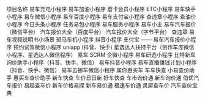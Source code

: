 项目名称
易车充电小程序
易车加油小程序
蘑卡会员小程序
ETC小程序
易车快手小程序
易车微信小程序
易车百度小程序
易车支付宝小程序
查违章小程序
查油价小程序
今日头条小程序
任务易包小程序
易车服务小程序
易车小主
易车汽车报价（微信平台）
汽车报价大全（百度平台）
汽车报价大全（字节平台）
查违章
易车视频说明书小场景
斑马车机小程序
抖音小程序
支付宝 —— 易车汽车报价小程序
预约试驾微信小程序
uniapp (抖音、快手)
星选达人扶持平台（创作车库微信小程序、星选达人微信程序）
易车 SCRM 企微小程序
易车研选小程序
比特新车询价助手小程序（抖音、快手、微信）
易车抖音小程序
易车直播赚钱计划小程序（抖音、快手、微信）
易车去挪车微信小程序
属你惠买车
车车快查
小易查价助手
惠买车查价助手
新车快查
车价日日新
好车快查
车市询价通
新车询价通
伯优汽车报价
易起查车价
新车价格易探
新车易价通
极速车价通
灵犀查车价
汽车查价宝典